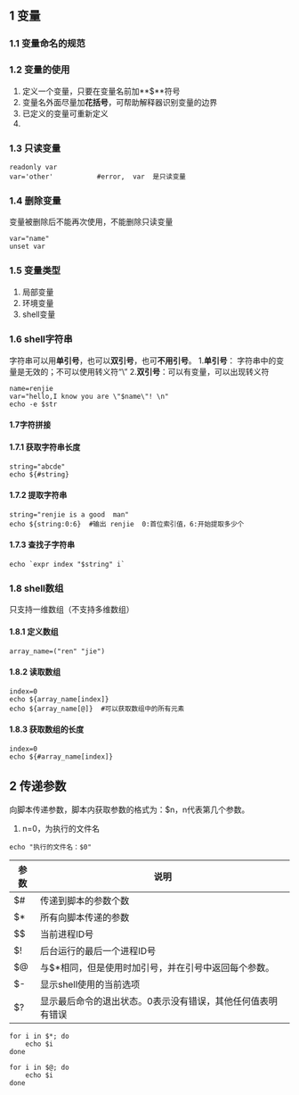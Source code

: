 ## 1 变量
### 1.1 变量命名的规范



### 1.2 变量的使用

1. 定义一个变量，只要在变量名前加**$**符号
2. 变量名外面尽量加**花括号**，可帮助解释器识别变量的边界
3. 已定义的变量可重新定义
4. 

### 1.3 只读变量
```shell
readonly var
var='other'           #error,  var  是只读变量
```

### 1.4 删除变量
变量被删除后不能再次使用，不能删除只读变量
```shell
var="name"
unset var
```

### 1.5 变量类型

1. 局部变量
2. 环境变量
3. shell变量
### 1.6 shell字符串
字符串可以用**单引号**，也可以**双引号**，也可**不用引号**。
1.**单引号**： 字符串中的变量是无效的；不可以使用转义符“\”
2.**双引号**：可以有变量，可以出现转义符
```shell
name=renjie
var="hello,I know you are \"$name\"! \n"
echo -e $str
```
#### 1.7字符拼接
#### 1.7.1 获取字符串长度
```shell
string="abcde"
echo ${#string}
```
#### 1.7.2 提取字符串
```shell
string="renjie is a good  man"
echo ${string:0:6}  #输出 renjie  0:首位索引值，6:开始提取多少个
```
#### 1.7.3 查找子字符串
```shell
echo `expr index "$string" i`
```
### 1.8 shell数组
只支持一维数组（不支持多维数组）
#### 1.8.1 定义数组
```shell
array_name=("ren" "jie")
```
#### 1.8.2 读取数组
```shell
index=0
echo ${array_name[index]}
echo ${array_name[@]}  #可以获取数组中的所有元素
```
#### 1.8.3 获取数组的长度
```shell
index=0
echo ${#array_name[index]}
```
## 2 传递参数
向脚本传递参数，脚本内获取参数的格式为：$n，n代表第几个参数。
1. n=0，为执行的文件名

```shell
echo "执行的文件名：$0"
```

参数        |                   说明
---------     |                ------
$#           | 传递到脚本的参数个数
$*           | 所有向脚本传递的参数 
$$          | 当前进程ID号
$!          |  后台运行的最后一个进程ID号
$@        |  与$*相同，但是使用时加引号，并在引号中返回每个参数。
$-          |  显示shell使用的当前选项
$?          |   显示最后命令的退出状态。0表示没有错误，其他任何值表明有错误
```shell
for i in $*; do
    echo $i
done

for i in $@; do
    echo $i
done
```

